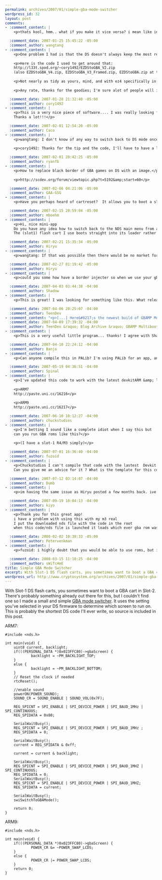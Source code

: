 ```yaml
--- 
permalink: archives/2007/01/simple-gba-mode-switcher
wordpress_id: 32
layout: post
comments: 
- :comment_content: |
    <p>thats kool, hmm.. what if you make it vice versa? i mean like instead of a nds file switching to gba mode, make a gba. file that switched into nintendo ds mode for ds users.</p>

  :comment_date: 2007-01-25 15:45:22 -05:00
  :comment_author: wangtang
- :comment_content: |
    <p>One problem I had is that the DS doesn't always keep the most recent personal settings at that one location (it uses two that I have seen in my own firmware dumps, at any rate).</p>
    
    <p>Here is the code I used to get around that:
    http://l33t.spod.org/~cory1492/EZDStoGBA_V2.zip
    (also EZDStoGBA_V4.zip, EZDStoGBA_V3_Framed.zip, EZDStoGBA.zip at that same base url).</p>
    
    <p>Not nearly as tidy as yours, mind, and with ez4 specifically in mind for a couple things (bankswitching OS NOR for the reboot).</p>
    
    <p>Any rate, thanks for the goodies; I'm sure alot of people will indeed appreciate the tiny util :)</p>

  :comment_date: 2007-01-28 21:32:40 -05:00
  :comment_author: cory1492
- :comment_content: |
    <p>This is a very nice piece of software.... I was really looking for something like this I have an M3 Simply + EZ2 PS, so for me this is a great software.
    Thanks a lot!!!</p>

  :comment_date: 2007-02-01 12:54:20 -05:00
  :comment_author: Caco
- :comment_content: |
    <p>wangtang: I don't know of any way to switch back to DS mode once the GBA BIOS has been loaded and the DS is in GBA mode, so I'm not sure that's possible.</p>
    
    <p>cory1492: Thanks for the tip and the code, I'll have to have a look at it. I was going off the information in the NDSTech wiki as to where the copy of the personal settings was stored, and it seemed to work on my DS's (then again they both have FlashMe V7 installed).</p>

  :comment_date: 2007-02-01 20:42:25 -05:00
  :comment_author: ryanfb
- :comment_content: |
    <p>How to replace black border of GBA games on DS with an image.</p>
    
    <p>http://scdev.org/forum/viewtopic.php?t=5192&amp;start=60</p>

  :comment_date: 2007-02-06 04:21:06 -05:00
  :comment_author: GAA-GSG
- :comment_content: |
    <p>Have you perhaps heard of cartreset?  It allows you to boot a slot-2 and is in the form of an nds rom.  Works seamlessly on my DS-x w/ a G6 Lite.  It was a bit hard to find, but if you search for 'cartreset.zip' you should be able to find it in the DS-x forums.  I recall the coder also created LoveLite.</p>

  :comment_date: 2007-02-15 20:59:04 -05:00
  :comment_author: mboehm
- :comment_content: |
    <p>Hi, nice mini-app
    Do you have any idea how to switch back to the NDS main menu from an NDS app ?
    The (slot1) flash cart I use boots straight into its loader rather than allowing the option to go to the main NDS menu, and I'd like an app to load via the loader but make it return to the main NDS menu (with pictochat/download-play etc available).</p>

  :comment_date: 2007-02-21 15:35:34 -05:00
  :comment_author: Hiryu
- :comment_content: |
    <p>wangtang: If that was possible then there would be no market for pass-card devices (or the various new Slot1 carts). Any slot2 flash cart would be able to boot in GBA mode, switch to DS mode, and load NDS games from a Slot2 cart. It's something that Nintendo protected fairly well, and as far as I know noone has been able to work around it (except for by booting from Slot1 using either a passcard device or a slot1 card, or re-flashing their DS bios)</p>

  :comment_date: 2007-02-27 01:19:42 -05:00
  :comment_author: Hiryu
- :comment_content: |
    <p>could you some how have a border injecter so when we use your gba switch we can use a nice border instead of seeing the black space around the games?</p>

  :comment_date: 2007-04-03 03:44:38 -04:00
  :comment_author: Shadow
- :comment_content: |
    <p>This is great! I was looking for something like this. What release of DKA does this work on?</p>

  :comment_date: 2007-04-06 20:25:07 -04:00
  :comment_author: TeenDev
- :comment_content: "<p>[...] Here&#8217;s the newest build of GBAMP Multiboot . It adds the ability to boot the GBAMP in to GBA mode. The GBA booting code I was using was outdated and didn&#8217;t compile with my environment so you must use a 3rd party GBA booter such as HyperHacker&#8217;s or RyanFB&#8217;s\xC3\x82\xC2\xA0and rename it gbaboot.nds and put it at the root of your card. The program is pretty self explanitory when you load it up. [...]</p>\n"
  :comment_date: 2007-04-09 17:39:32 -04:00
  :comment_author: TeenDev &raquo; Blog Archive &raquo; GBAMP Multiboot Selector v1.2
- :comment_content: |
    <p>This is a very useful little program... thanks! I agree with Shadow, though... being able to use 'frames' for GBA mode would make this utility perfect!</p>

  :comment_date: 2007-04-10 22:24:12 -04:00
  :comment_author: Banjo
- :comment_content: |
    <p>Can anyone compile this in PALib? I'm using PALib for an app, and I would like to add a 'Boot GBA' option.</p>

  :comment_date: 2007-05-19 04:36:51 -04:00
  :comment_author: Spinal
- :comment_content: |
    <p>I've updated this code to work with the latest devkitARM &amp; libnds, get it here:</p>
    
    <p>ARM7
    http://paste.uni.cc/16216</p>
    
    <p>ARM9
    http://paste.uni.cc/16217</p>

  :comment_date: 2007-06-10 10:12:27 -04:00
  :comment_author: chuckstudios
- :comment_content: |
    <p>I'm betting I sound like a complete idiot when I say this but
    can you run GBA roms like this?</p>
    
    <p>(I have a slot-1 R4/M3 simply)</p>

  :comment_date: 2007-07-01 16:36:40 -04:00
  :comment_author: fuzoid
- :comment_content: |
    <p>Chuckstudios I can't compile that code with the lastest  Devkit.
    Can you give me an advice for it ? What is the template for this code ? My attempts always failed. Thanks</p>

  :comment_date: 2007-07-12 03:14:07 -04:00
  :comment_author: Dumb
- :comment_content: |
    <p>im having the same issue as Hiryu posted a few months back. ive seen other people with m3 perfects and their nds' load into the normal nds start screen but my passcard loads straight into m3. id really like to be able to start off with the option of choosing whether to load m3 or play with the settings, pictochat etc without having to eject the passcard every time. any suggestions?</p>

  :comment_date: 2007-09-19 10:04:13 -04:00
  :comment_author: kiyo
- :comment_content: |
    <p>Thank you for this great app!
    i have a problem with using this with my m3 real
    I put the downloaded nds file with the code in the root 
    when this code/nds file is launched it loads which ever gba rom was recently played / stored in the gba expansion ram and says "loading..." on the screen</p>

  :comment_date: 2008-02-02 10:38:33 -05:00
  :comment_author: Petervenkman
- :comment_content: |
    <p>fuzoid: i highly doubt that you would be able to use roms, but its possible</p>

  :comment_date: 2008-03-15 11:10:25 -04:00
  :comment_author: sWiTcHmE
title: Simple GBA Mode Switcher
excerpt: With Slot-1 DS flash carts, you sometimes want to boot a GBA cart in Slot-2. There's probably something already out there for this, but I couldn't find one so I made a small and simple [GBA mode switcher](http://www.cryptosystem.org/projects/nds/gbaswitch.nds). It uses the setting you've selected in your DS firmware to determine which screen to run on. This is probably the shortest DS code I'll ever write, so source is included in this post.
wordpress_url: http://www.cryptosystem.org/archives/2007/01/simple-gba-mode-switcher/
---
```

With Slot-1 DS flash carts, you sometimes want to boot a GBA cart in Slot-2. There's probably something already out there for this, but I couldn't find one so I made a small and simple [GBA mode switcher](http://www.cryptosystem.org/projects/nds/gbaswitch.nds). It uses the setting you've selected in your DS firmware to determine which screen to run on. This is probably the shortest DS code I'll ever write, so source is included in this post.

<!--more-->

ARM7:

    #include <nds.h>
    
    int main(void) {
        uint8 current, backlight;
        if(((PERSONAL_DATA *)0x023FFC80)->gbaScreen) {
                backlight = ~PM_BACKLIGHT_TOP;
        }
        else {
                backlight = ~PM_BACKLIGHT_BOTTOM;
        }
        // Reset the clock if needed
        rtcReset();
    
        //enable sound
        powerON(POWER_SOUND);
        SOUND_CR = SOUND_ENABLE | SOUND_VOL(0x7F);
    
        REG_SPICNT = SPI_ENABLE | SPI_DEVICE_POWER | SPI_BAUD_1MHz | SPI_CONTINUOUS;
        REG_SPIDATA = 0x80;
    
        SerialWaitBusy();
        REG_SPICNT = SPI_ENABLE | SPI_DEVICE_POWER | SPI_BAUD_1MHz ;
        REG_SPIDATA = 0;
    
        SerialWaitBusy();
        current = REG_SPIDATA & 0xff;
    
        current = current & backlight;
    
        SerialWaitBusy();
        REG_SPICNT = SPI_ENABLE | SPI_DEVICE_POWER | SPI_BAUD_1MHZ | SPI_CONTINUOUS;
        REG_SPIDATA = 0;
        SerialWaitBusy();
        REG_SPICNT = SPI_ENABLE | SPI_DEVICE_POWER | SPI_BAUD_1MHZ;
        REG_SPIDATA = current;
    
        SerialWaitBusy();
        swiSwitchToGBAMode();
    
        return 0;
    }

ARM9:

    #include <nds.h>
    
    int main(void) {
        if(((PERSONAL_DATA *)0x023FFC80)->gbaScreen) {
                POWER_CR &= ~POWER_SWAP_LCDS;
        }
        else {
                POWER_CR |= POWER_SWAP_LCDS;
        }
        return 0;
    }
